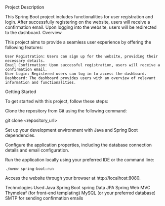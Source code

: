 Project Description

This Spring Boot project includes functionalities for user registration and login. After successfully registering on the website, users will receive a confirmation email. Upon logging into the website, users will be redirected to the dashboard.
Overview

This project aims to provide a seamless user experience by offering the following features:

    User Registration: Users can sign up for the website, providing their necessary details.
    Email Confirmation: Upon successful registration, users will receive a confirmation email.
    User Login: Registered users can log in to access the dashboard.
    Dashboard: The dashboard provides users with an overview of relevant information and functionalities.

Getting Started

To get started with this project, follow these steps:

Clone the repository from Git using the following command:

  git clone <repository_url>

Set up your development environment with Java and Spring Boot dependencies.

Configure the application properties, including the database connection details and email configuration.

Run the application locally using your preferred IDE or the command line:

    ./mvnw spring-boot:run

Access the website through your browser at http://localhost:8080.

Technologies Used
    Java
    Spring Boot
    spring Data JPA
    Spring Web MVC
    Thymeleaf (for front-end templating)
    MySQL (or your preferred database)
    SMTP for sending confirmation emails
